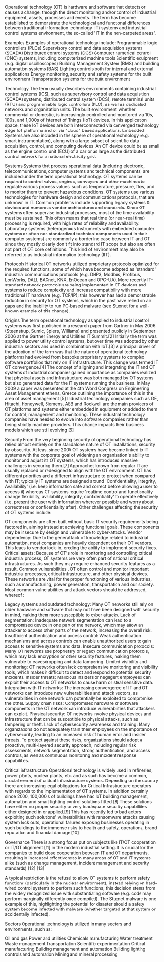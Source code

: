 Operational technology (OT) is hardware and software that detects or causes a change, through the direct monitoring and/or control of industrial equipment, assets, processes and events.
The term has become established to demonstrate the technological and functional differences between traditional information technology (IT) systems and industrial control systems environment, the so-called "IT in the non-carpeted areas".

Examples
Examples of operational technology include:
Programmable logic controllers (PLCs)
Supervisory control and data acquisition systems (SCADA)
Distributed control systems (DCS)
Computer numerical control (CNC) systems, including computerized machine tools
Scientific equipment (e.g. digital oscilloscopes)
Building Management System (BMS) and building automation systems (BAS)
Lighting controls both for internal and external applications
Energy monitoring, security and safety systems for the built environment
Transportation systems for the built environment

Technology
The term usually describes environments containing industrial control systems (ICS), such as supervisory control and data acquisition (SCADA) systems, distributed control system (DCS), remote terminal units (RTU) and programmable logic controllers (PLC), as well as dedicated networks and organization units. The built environment, whether commercial or domestic, is increasingly controlled and monitored via 10s, 100s, and 1,000s of Internet of Things (IoT) devices. In this application space, these IoT devices are both interconnected via converged technology edge IoT platforms and or via "cloud" based applications. Embedded Systems are also included in the sphere of operational technology (e.g. smart instrumentation), along with a large subset of scientific data acquisition, control, and computing devices. An OT device could be as small as the engine control unit (ECU) of a car or as large as the distributed control network for a national electricity grid.

Systems
Systems that process operational data (including electronic, telecommunications, computer systems and technical components) are included under the term operational technology.
OT systems can be required to control valves, engines, conveyors and other machines to regulate various process values, such as temperature, pressure, flow, and to monitor them to prevent hazardous conditions. OT systems use various technologies for hardware design and communications protocols, that are unknown in IT. Common problems include supporting legacy systems & devices and numerous vendor architectures and standards.
Since OT systems often supervise industrial processes, most of the time availability must be sustained. This often means that real time (or near-real time) processing is required, with high rates of reliability and availability.
Laboratory systems (heterogenous Instruments with embedded computer systems or often non standardized technical components used in their computer systems) are commonly a borderline case between IT and OT since they mostly clearly don't fit into standard IT scope but also are often not part of OT core definitions. This kind of environment may also be referred to as industrial information technology (IIT).

Protocols
Historical OT networks utilized proprietary protocols optimized for the required functions, some of which have become adopted as 'standard' industrial communications protocols (e.g. DNP3, Modbus, Profibus, LonWorks, DALI, BACnet, KNX, EnOcean and OPC-UA). More recently IT-standard network protocols are being implemented in OT devices and systems to reduce complexity and increase compatibility with more traditional IT hardware (e.g. TCP/IP); this however has had a demonstrable reduction in security for OT systems, which in the past have relied on air gaps and the inability to run PC-based malware (see Stuxnet for a well-known example of this change).

Origins
The term operational technology as applied to industrial control systems was first published in a research paper from Gartner in May 2006 (Steenstrup, Sumic, Spiers, Williams) and presented publicly in September 2006 at the Gartner Energy and Utilities IT Summit.[2] Initially the term was applied to power utility control systems, but over time was adopted by other industrial sectors and used in combination with IoT.[3] A principal driver of the adoption of the term was that the nature of operational technology platforms had evolved from bespoke proprietary systems to complex software portfolios that rely on IT infrastructure. This change was termed IT OT convergence.[4] The concept of aligning and integrating the IT and OT systems of industrial companies gained importance as companies realized that physical assets and infrastructure was both managed by OT systems but also generated data for the IT systems running the business. In May 2009 a paper was presented at the 4th World Congress on Engineering Asset Management Athens, Greece outlining the importance of this in the area of asset management [5]
Industrial technology companies such as GE, Hitachi, Honeywell, Siemens, ABB and Rockwell are the main providers of OT platforms and systems either embedded in equipment or added to them for control, management and monitoring. These industrial technology companies have needed to evolve into software companies rather than being strictly machine providers. This change impacts their business models which are still evolving [6]

Security
From the very beginning security of operational technology has relied almost entirely on the standalone nature of OT installations, security by obscurity. At least since 2005 OT systems have become linked to IT systems with the corporate goal of widening an organization's ability to monitor and adjust its OT systems, which has introduced massive challenges in securing them.[7] Approaches known from regular IT are usually replaced or redesigned to align with the OT environment. OT has different priorities and a different infrastructure to protect when compared with IT; typically IT systems are designed around 'Confidentiality, Integrity, Availability' (i.e. keep information safe and correct before allowing a user to access it) whereas OT systems require 'realtime control and functionality change flexibility, availability, integrity, confidentiality' to operate effectively (i.e. present the user with information wherever possible and worry about correctness or confidentiality after).
Other challenges affecting the security of OT systems include:

OT components are often built without basic IT security requirements being factored in, aiming instead at achieving functional goals. These components may be insecure by design and vulnerable to cyber-attacks.
Vendor dependency: Due to the general lack of knowledge related to industrial automation, most companies are heavily dependent on their OT vendors. This leads to vendor lock-in, eroding the ability to implement security fixes.
Critical assets: Because of OT's role in monitoring and controlling critical industrial process, OT systems are very often part of national critical infrastructures. As such they may require enhanced security features as a result.
Common vulnerabilities . OT often control and monitor important industrial processes, critical infrastructure, and other physical devices. These networks are vital for the proper functioning of various industries, such as manufacturing, power generation, transportation and our society. Most common vulnerabilities and attack vectors should be addressed, whereof :

Legacy systems and outdated technology: Many OT networks still rely on older hardware and software that may not have been designed with security in mind, making them more susceptible to cyber attacks.
Lack of segmentation: Inadequate network segmentation can lead to a compromised device in one part of the network, which may allow an attacker to access other parts of the network, increasing the overall risk.
Insufficient authentication and access control: Weak authentication mechanisms and access controls can enable unauthorized users to gain access to sensitive systems and data.
Insecure communication protocols: Many OT networks use proprietary or legacy communication protocols, which may lack encryption or other security features, making them vulnerable to eavesdropping and data tampering.
Limited visibility and monitoring: OT networks often lack comprehensive monitoring and visibility tools, which makes it difficult to detect and respond to potential security incidents.
Insider threats: Malicious insiders or negligent employees can exploit their access to OT networks to cause harm or steal sensitive data.
Integration with IT networks: The increasing convergence of IT and OT networks can introduce new vulnerabilities and attack vectors, as vulnerabilities in one network can potentially be exploited to compromise the other.
Supply chain risks: Compromised hardware or software components in the OT network can introduce vulnerabilities that attackers can exploit.
Physical security: OT networks involve physical devices and infrastructure that can be susceptible to physical attacks, such as tampering or theft.
Lack of cybersecurity awareness and training: Many organizations do not adequately train their employees on the importance of cybersecurity, leading to an increased risk of human error and insider threats.
To protect against these risks, organizations should adopt a proactive, multi-layered security approach, including regular risk assessments, network segmentation, strong authentication, and access controls, as well as continuous monitoring and incident response capabilities.

Critical infrastructure
Operational technology is widely used in refineries, power plants, nuclear plants, etc. and as such has become a common, crucial element of critical infrastructure systems. Depending on the country there are increasing legal obligations for Critical Infrastructure operators with regards to the implementation of OT systems. In addition certainly since 2000, 100,000's of buildings have had IoT building management, automation and smart lighting control solutions fitted [8] These solutions have either no proper security or very inadequate security capabilities either designed in or applied.[9] This has recently led to bad actors exploiting such solutions' vulnerabilities with ransomware attacks causing system lock outs, operational failures exposing businesses operating in such buildings to the immense risks to health and safety, operations, brand reputation and financial damage [10]

Governance
There is a strong focus put on subjects like IT/OT cooperation or IT/OT alignment [11] in the modern industrial setting. It is crucial for the companies to build close cooperation between IT and OT departments, resulting in increased effectiveness in many areas of OT and IT systems alike (such as change management, incident management and security standards) [12] [13]

A typical restriction is the refusal to allow OT systems to perform safety functions (particularly in the nuclear environment), instead relying on hard-wired control systems to perform such functions; this decision stems from the widely recognized issue with substantiating software (e.g. code may perform marginally differently once compiled). The Stuxnet malware is one example of this, highlighting the potential for disaster should a safety system become infected with malware (whether targeted at that system or accidentally infected).

Sectors
Operational technology is utilized in many sectors and environments, such as:

Oil and gas
Power and utilities
Chemicals manufacturing
Water treatment
Waste management
Transportation
Scientific experimentation
Critical manufacturing
Building management and automation
Building lighting controls and automation
Mining and mineral processing
